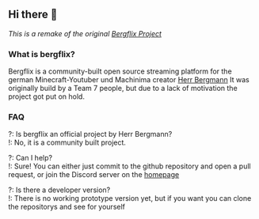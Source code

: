 ## Hi there 👋
*This is a remake of the original [Bergflix Project](https://github.com/Bergflix)*

### What is bergflix?
Bergflix is a community-built open source streaming platform for the german Minecraft-Youtuber und Machinima creator [Herr Bergmann](https://www.youtube.com/herrbergmann)
It was originally build by a Team 7 people, but due to a lack of motivation the project got put on hold.

### FAQ
?: Is bergflix an official project by Herr Bergmann?\
!: No, it is a community built project.

?: Can I help? \
!: Sure! You can either just commit to the github repository and open a pull request, or join the Discord server on the [homepage](https://bergflix.de)

?: Is there a developer version? \
!: There is no working prototype version yet, but if you want you can clone the repositorys and see for yourself

